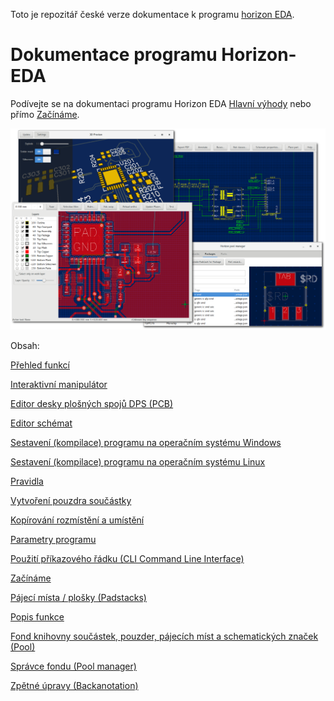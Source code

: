 Toto je repozitář české verze dokumentace k programu [horizon EDA](https://github.com/horizon-eda/horizon).

Dokumentace programu Horizon-EDA
================================


Podívejte se na dokumentaci programu Horizon EDA [Hlavní výhody](https://github.com/horizon-eda/horizon-docs-cz/blob/master/srcdoc/feature-overview.rst) nebo přímo [Začínáme](https://github.com/horizon-eda/horizon-docs-cz/blob/master/srcdoc/getting-started.rst).

![Obrázek](https://github.com/horizon-eda/horizon-docs-cz/blob/master/srcdoc/images/collage.png)


Obsah:

[Přehled funkcí](https://github.com/horizon-eda/horizon-docs-cz/blob/master/srcdoc/feature-overview.rst)

[Interaktivní manipulátor](https://github.com/horizon-eda/horizon-docs-cz/blob/master/srcdoc/imp.rst)

[Editor desky plošných spojů DPS (PCB)](https://github.com/horizon-eda/horizon-docs-cz/blob/master/srcdoc/imp-board.rst)

[Editor schémat](https://github.com/horizon-eda/horizon-docs-cz/blob/master/srcdoc/imp-sch.rst)

[Sestavení (kompilace) programu na operačním systému Windows](https://github.com/horizon-eda/horizon-docs-cz/blob/master/srcdoc/build-win32.rst)

[Sestavení (kompilace) programu na operačním systému Linux](https://github.com/horizon-eda/horizon-docs-cz/blob/master/srcdoc/build-linux.rst)

[Pravidla](https://github.com/horizon-eda/horizon-docs-cz/blob/master/srcdoc/rules_cz.rst)

[Vytvoření pouzdra součástky](https://github.com/horizon-eda/horizon-docs-cz/blob/master/srcdoc/create-package.rst)

[Kopírování rozmístění a umístění](https://github.com/horizon-eda/horizon-docs-cz/blob/master/srcdoc/copy-layout-placement.rst)

[Parametry programu](https://github.com/horizon-eda/horizon-docs-cz/blob/master/srcdoc/parameter-programs.rst)

[Použití příkazového řádku (CLI Command Line Interface)](https://github.com/horizon-eda/horizon-docs-cz/blob/master/srcdoc/cli-usage.rst)

[Začínáme](https://github.com/horizon-eda/horizon-docs-cz/blob/master/srcdoc/getting-started.rst)

[Pájecí místa / plošky (Padstacks)](https://github.com/horizon-eda/horizon-docs-cz/blob/master/srcdoc/padstacks.rst)

[Popis funkce](https://github.com/horizon-eda/horizon-docs-cz/blob/master/srcdoc/theory-of-operation.rst)

[Fond knihovny součástek, pouzder, pájecích míst a schematických značek (Pool)](https://github.com/horizon-eda/horizon-docs-cz/blob/master/srcdoc/pool.rst)

[Správce fondu (Pool manager)](https://github.com/horizon-eda/horizon-docs-cz/blob/master/srcdoc/pool-mgr.rst)

[Zpětné úpravy (Backanotation)](https://github.com/horizon-eda/horizon-docs-cz/blob/master/srcdoc/backannotation.rst)

